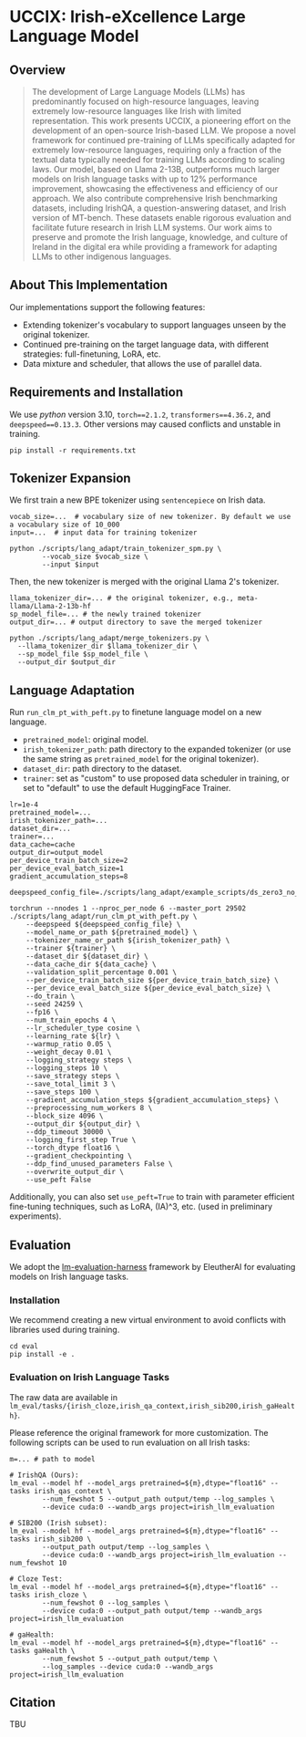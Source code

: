 # UCCIX: Irish-eXcellence Large Language Model

## Overview
>The development of Large Language Models (LLMs) has predominantly focused on high-resource languages, leaving extremely low-resource languages like Irish with limited representation. This work presents UCCIX, a pioneering effort on the development of an open-source Irish-based LLM. We propose a novel framework for continued pre-training of LLMs specifically adapted for extremely low-resource languages, requiring only a fraction of the textual data typically needed for training LLMs according to scaling laws. Our model, based on Llama 2-13B, outperforms much larger models on Irish language tasks with up to 12% performance improvement, showcasing the effectiveness and efficiency of our approach. We also contribute comprehensive Irish benchmarking datasets, including IrishQA, a question-answering dataset, and Irish version of MT-bench. These datasets enable rigorous evaluation and facilitate future research in Irish LLM systems. Our work aims to preserve and promote the Irish language, knowledge, and culture of Ireland in the digital era while providing a framework for adapting LLMs to other indigenous languages.

## About This Implementation
Our implementations support the following features:
- Extending tokenizer's vocabulary to support languages unseen by the original tokenizer.
- Continued pre-training on the target language data, with different strategies: full-finetuning, LoRA, etc.
- Data mixture and scheduler, that allows the use of parallel data.

## Requirements and Installation
We use *python* version 3.10, `torch==2.1.2`, `transformers==4.36.2`, and `deepspeed==0.13.3`. Other versions may caused conflicts and unstable in training.

```
pip install -r requirements.txt
```

## Tokenizer Expansion
We first train a new BPE tokenizer using `sentencepiece` on Irish data.
```
vocab_size=...  # vocabulary size of new tokenizer. By default we use a vocabulary size of 10_000
input=...  # input data for training tokenizer

python ./scripts/lang_adapt/train_tokenizer_spm.py \
        --vocab_size $vocab_size \
        --input $input
```

Then, the new tokenizer is merged with the original Llama 2's tokenizer.
```
llama_tokenizer_dir=... # the original tokenizer, e.g., meta-llama/Llama-2-13b-hf
sp_model_file=... # the newly trained tokenizer
output_dir=... # output directory to save the merged tokenizer

python ./scripts/lang_adapt/merge_tokenizers.py \
  --llama_tokenizer_dir $llama_tokenizer_dir \
  --sp_model_file $sp_model_file \
  --output_dir $output_dir
```

## Language Adaptation
Run `run_clm_pt_with_peft.py` to finetune language model on a new language. 
- `pretrained_model`: original model.
- `irish_tokenizer_path`: path directory to the expanded tokenizer (or use the same string as `pretrained_model` for the original tokenizer).
- `dataset_dir`: path directory to the dataset.
- `trainer`: set as "custom" to use proposed data scheduler in training, or set to "default" to use the default HuggingFace Trainer.
```
lr=1e-4
pretrained_model=...
irish_tokenizer_path=...
dataset_dir=...
trainer=...
data_cache=cache
output_dir=output_model
per_device_train_batch_size=2
per_device_eval_batch_size=1
gradient_accumulation_steps=8

deepspeed_config_file=./scripts/lang_adapt/example_scripts/ds_zero3_no_offload.json

torchrun --nnodes 1 --nproc_per_node 6 --master_port 29502 ./scripts/lang_adapt/run_clm_pt_with_peft.py \
    --deepspeed ${deepspeed_config_file} \
    --model_name_or_path ${pretrained_model} \
    --tokenizer_name_or_path ${irish_tokenizer_path} \
    --trainer ${trainer} \
    --dataset_dir ${dataset_dir} \
    --data_cache_dir ${data_cache} \
    --validation_split_percentage 0.001 \
    --per_device_train_batch_size ${per_device_train_batch_size} \
    --per_device_eval_batch_size ${per_device_eval_batch_size} \
    --do_train \
    --seed 24259 \
    --fp16 \
    --num_train_epochs 4 \
    --lr_scheduler_type cosine \
    --learning_rate ${lr} \
    --warmup_ratio 0.05 \
    --weight_decay 0.01 \
    --logging_strategy steps \
    --logging_steps 10 \
    --save_strategy steps \
    --save_total_limit 3 \
    --save_steps 100 \
    --gradient_accumulation_steps ${gradient_accumulation_steps} \
    --preprocessing_num_workers 8 \
    --block_size 4096 \
    --output_dir ${output_dir} \
    --ddp_timeout 30000 \
    --logging_first_step True \
    --torch_dtype float16 \
    --gradient_checkpointing \
    --ddp_find_unused_parameters False \
    --overwrite_output_dir \
    --use_peft False

```

Additionally, you can also set `use_peft=True` to train with parameter efficient fine-tuning techniques, such as LoRA, (IA)^3, etc. (used in preliminary experiments).

## Evaluation
We adopt the [lm-evaluation-harness](https://github.com/EleutherAI/lm-evaluation-harness) framework by EleutherAI for evaluating models on Irish language tasks.

### Installation
We recommend creating a new virtual environment to avoid conflicts with libraries used during training.
```
cd eval
pip install -e .
```

### Evaluation on Irish Language Tasks
The raw data are available in `lm_eval/tasks/{irish_cloze,irish_qa_context,irish_sib200,irish_gaHealth}`.

Please reference the original framework for more customization.
The following scripts can be used to run evaluation on all Irish tasks:
```
m=... # path to model

# IrishQA (Ours):
lm_eval --model hf --model_args pretrained=${m},dtype="float16" --tasks irish_qas_context \
        --num_fewshot 5 --output_path output/temp --log_samples \
        --device cuda:0 --wandb_args project=irish_llm_evaluation

# SIB200 (Irish subset):
lm_eval --model hf --model_args pretrained=${m},dtype="float16" --tasks irish_sib200 \
        --output_path output/temp --log_samples \
        --device cuda:0 --wandb_args project=irish_llm_evaluation --num_fewshot 10

# Cloze Test:
lm_eval --model hf --model_args pretrained=${m},dtype="float16" --tasks irish_cloze \
        --num_fewshot 0 --log_samples \
        --device cuda:0 --output_path output/temp --wandb_args project=irish_llm_evaluation

# gaHealth:
lm_eval --model hf --model_args pretrained=${m},dtype="float16" --tasks gaHealth \
        --num_fewshot 5 --output_path output/temp \
        --log_samples --device cuda:0 --wandb_args project=irish_llm_evaluation
```

## Citation
TBU

